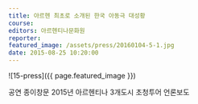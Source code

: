 ```yaml
---
title: 아르헨 최초로 소개된 한국 아동극 대성황
course: 
editors: 아르헨티나문화원
reporter: 
featured_image: /assets/press/20160104-5-1.jpg
date: 2015-08-25 10:20:00
---
```


![15-press]({{ page.featured_image }})

공연 종이창문 2015년 아르헨티나 3개도시 초청투어 언론보도
